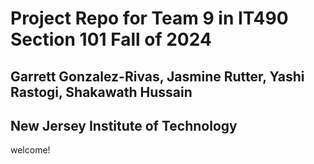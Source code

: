 # Project Repo for Team 9 in IT490 Section 101 Fall of 2024
## Garrett Gonzalez-Rivas,  Jasmine Rutter, Yashi Rastogi, Shakawath  Hussain
## New Jersey Institute of Technology

welcome!

